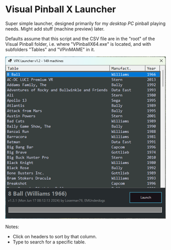# Visual Pinball X Launcher

 Super simple launcher, designed primarily for my *desktop PC* pinball playing needs.  Might add stuff (machine preview) later.

 Defaults assume that this script and the CSV file are in the "root" of the Visual Pinball folder, i.e. where "VPinballX64.exe" is located, and with subfolders "Tables" and "VPinMAME" in it.

![Launcher](vpx_launcher_12.png "Visual Pinball X Launcher")

Notes:

* Click on headers to sort by that column.
* Type to search for a specific table.
